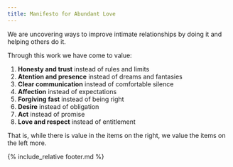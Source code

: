 ```yaml
---
title: Manifesto for Abundant Love
---
```


We are uncovering ways to improve intimate relationships by doing it and helping others do it.

Through this work we have come to value:

1. **Honesty and trust** instead of rules and limits
2. **Atention and presence** instead of dreams and fantasies
3. **Clear communication** instead of comfortable silence
4. **Affection** instead of expectations
5. **Forgiving fast** instead of being right
6. **Desire** instead of obligation
7. **Act** instead of promise
8. **Love and respect** instead of entitlement 

That is, while there is value in the items on the right, we value the items on the left more.


{% include_relative footer.md %}
